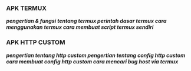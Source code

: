 
### APK TERMUX ###
***pengertian & fungsi tentang termux
perintah dasar termux
cara menggunakan termux
cara membuat script termux sendiri***

### APK HTTP CUSTOM ###
***pengertian tentang http custom
pengertian tentang config http custom
cara membuat config http custom 
cara mencari bug host via termux***
